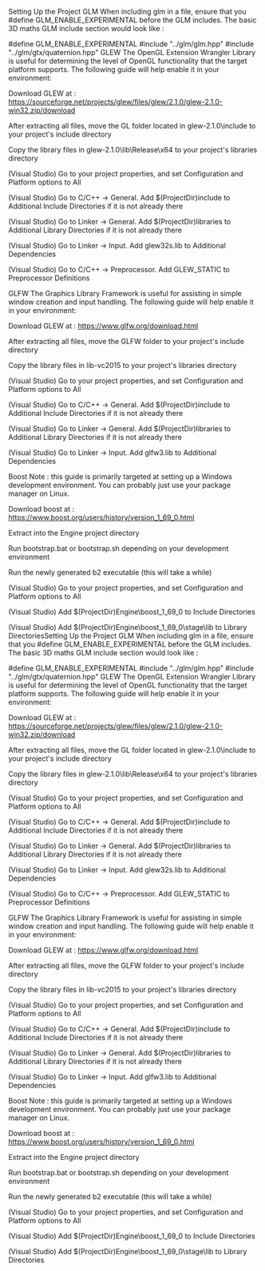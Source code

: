 Setting Up the Project
GLM
When including glm in a file, ensure that you #define GLM_ENABLE_EXPERIMENTAL before the GLM includes. The basic 3D maths GLM include section would look like :

#define GLM_ENABLE_EXPERIMENTAL
#include "../glm/glm.hpp"
#include "../glm/gtx/quaternion.hpp"
GLEW
The OpenGL Extension Wrangler Library is useful for determining the level of OpenGL functionality that the target platform supports. The following guide will help enable it in your environment:

Download GLEW at : https://sourceforge.net/projects/glew/files/glew/2.1.0/glew-2.1.0-win32.zip/download

After extracting all files, move the GL folder located in glew-2.1.0\include to your project's include directory

Copy the library files in glew-2.1.0\lib\Release\x64 to your project's libraries directory

(Visual Studio) Go to your project properties, and set Configuration and Platform options to All

(Visual Studio) Go to C/C++ -> General. Add $(ProjectDir)include to Additional Include Directories if it is not already there

(Visual Studio) Go to Linker -> General. Add $(ProjectDir)libraries to Additional Library Directories if it is not already there

(Visual Studio) Go to Linker -> Input. Add glew32s.lib to Additional Dependencies

(Visual Studio) Go to C/C++ -> Preprocessor. Add GLEW_STATIC to Preprocessor Definitions

GLFW
The Graphics Library Framework is useful for assisting in simple window creation and input handling. The following guide will help enable it in your environment:

Download GLEW at : https://www.glfw.org/download.html

After extracting all files, move the GLFW folder to your project's include directory

Copy the library files in lib-vc2015 to your project's libraries directory

(Visual Studio) Go to your project properties, and set Configuration and Platform options to All

(Visual Studio) Go to C/C++ -> General. Add $(ProjectDir)include to Additional Include Directories if it is not already there

(Visual Studio) Go to Linker -> General. Add $(ProjectDir)libraries to Additional Library Directories if it is not already there

(Visual Studio) Go to Linker -> Input. Add glfw3.lib to Additional Dependencies

Boost
Note : this guide is primarily targeted at setting up a Windows development environment. You can probably just use your package manager on Linux.

Download boost at : https://www.boost.org/users/history/version_1_69_0.html

Extract into the Engine project directory

Run bootstrap.bat or bootstrap.sh depending on your development environment

Run the newly generated b2 executable (this will take a while)

(Visual Studio) Go to your project properties, and set Configuration and Platform options to All

(Visual Studio) Add $(ProjectDir)Engine\boost_1_69_0 to Include Directories

(Visual Studio) Add $(ProjectDir)Engine\boost_1_69_0\stage\lib to Library DirectoriesSetting Up the Project
GLM
When including glm in a file, ensure that you #define GLM_ENABLE_EXPERIMENTAL before the GLM includes. The basic 3D maths GLM include section would look like :

#define GLM_ENABLE_EXPERIMENTAL
#include "../glm/glm.hpp"
#include "../glm/gtx/quaternion.hpp"
GLEW
The OpenGL Extension Wrangler Library is useful for determining the level of OpenGL functionality that the target platform supports. The following guide will help enable it in your environment:

Download GLEW at : https://sourceforge.net/projects/glew/files/glew/2.1.0/glew-2.1.0-win32.zip/download

After extracting all files, move the GL folder located in glew-2.1.0\include to your project's include directory

Copy the library files in glew-2.1.0\lib\Release\x64 to your project's libraries directory

(Visual Studio) Go to your project properties, and set Configuration and Platform options to All

(Visual Studio) Go to C/C++ -> General. Add $(ProjectDir)include to Additional Include Directories if it is not already there

(Visual Studio) Go to Linker -> General. Add $(ProjectDir)libraries to Additional Library Directories if it is not already there

(Visual Studio) Go to Linker -> Input. Add glew32s.lib to Additional Dependencies

(Visual Studio) Go to C/C++ -> Preprocessor. Add GLEW_STATIC to Preprocessor Definitions

GLFW
The Graphics Library Framework is useful for assisting in simple window creation and input handling. The following guide will help enable it in your environment:

Download GLEW at : https://www.glfw.org/download.html

After extracting all files, move the GLFW folder to your project's include directory

Copy the library files in lib-vc2015 to your project's libraries directory

(Visual Studio) Go to your project properties, and set Configuration and Platform options to All

(Visual Studio) Go to C/C++ -> General. Add $(ProjectDir)include to Additional Include Directories if it is not already there

(Visual Studio) Go to Linker -> General. Add $(ProjectDir)libraries to Additional Library Directories if it is not already there

(Visual Studio) Go to Linker -> Input. Add glfw3.lib to Additional Dependencies

Boost
Note : this guide is primarily targeted at setting up a Windows development environment. You can probably just use your package manager on Linux.

Download boost at : https://www.boost.org/users/history/version_1_69_0.html

Extract into the Engine project directory

Run bootstrap.bat or bootstrap.sh depending on your development environment

Run the newly generated b2 executable (this will take a while)

(Visual Studio) Go to your project properties, and set Configuration and Platform options to All

(Visual Studio) Add $(ProjectDir)Engine\boost_1_69_0 to Include Directories

(Visual Studio) Add $(ProjectDir)Engine\boost_1_69_0\stage\lib to Library Directories
